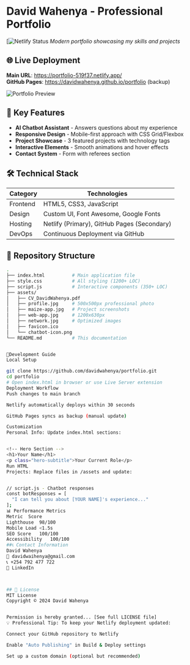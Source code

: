 # David Wahenya - Professional Portfolio

[![Netlify Status](https://portfolio-519f37.netlify.app/ )
*Modern portfolio showcasing my skills and projects*

## 🌐 Live Deployment
**Main URL**: https://portfolio-519f37.netlify.app/  
**GitHub Pages**: https://davidwahenya.github.io/portfolio (backup)

![Portfolio Preview](./assets/preview.png)

## 🚀 Key Features
- **AI Chatbot Assistant** - Answers questions about my experience
- **Responsive Design** - Mobile-first approach with CSS Grid/Flexbox
- **Project Showcase** - 3 featured projects with technology tags
- **Interactive Elements** - Smooth animations and hover effects
- **Contact System** - Form with referees section

## 🛠 Technical Stack
| Category | Technologies |
|----------|--------------|
| Frontend | HTML5, CSS3, JavaScript |
| Design   | Custom UI, Font Awesome, Google Fonts |
| Hosting  | Netlify (Primary), GitHub Pages (Secondary) |
| DevOps   | Continuous Deployment via GitHub |

## 📂 Repository Structure
```bash
.
├── index.html          # Main application file
├── style.css           # All styling (1200+ LOC)
├── script.js           # Interactive components (350+ LOC)
├── assets/
│   ├── CV_DavidWahenya.pdf
│   ├── profile.jpg     # 500x500px professional photo
│   ├── maize-app.jpg   # Project screenshots
│   ├── web-app.jpg     # 1200x630px
│   ├── network.jpg     # Optimized images
│   ├── favicon.ico
│   └── chatbot-icon.png
└── README.md           # This documentation


🔧Development Guide
Local Setup

git clone https://github.com/davidwahenya/portfolio.git
cd portfolio
# Open index.html in browser or use Live Server extension
Deployment Workflow
Push changes to main branch

Netlify automatically deploys within 30 seconds

GitHub Pages syncs as backup (manual update)

Customization
Personal Info: Update index.html sections:


<!-- Hero Section -->
<h1>Your Name</h1>
<p class="hero-subtitle">Your Current Role</p>
Run HTML
Projects: Replace files in /assets and update:


// script.js - Chatbot responses
const botResponses = [
  "I can tell you about [YOUR NAME]'s experience..."
];
📊 Performance Metrics
Metric	Score
Lighthouse	98/100
Mobile Load	<1.5s
SEO Score	100/100
Accessibility	100/100
##📞 Contact Information
David Wahenya
📧 davidwaihenya@gmail.com
📞 +254 792 477 722
🔗 LinkedIn



## 📜 License
MIT License
Copyright © 2024 David Wahenya


Permission is hereby granted... [See full LICENSE file]
💡 Professional Tip: To keep your Netlify deployment updated:

Connect your GitHub repository to Netlify

Enable "Auto Publishing" in Build & Deploy settings

Set up a custom domain (optional but recommended)
